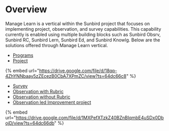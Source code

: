 # Overview

Manage Learn is a vertical within the Sunbird project that focuses on implementing project, observation, and survey capabilities. This capability currently is enabled using multiple building blocks such as Sunbird Obsrv, Sunbird RC, Sunbird Lern, Sunbird Ed, and Sunbird Knowlg. Below are the solutions offered through Manage Learn vertical.

* [Programs](../../manage-learn/what-is-a-program.md)
* [Project](../../manage-learn/what-is-a-project.md)

{% embed url="https://drive.google.com/file/d/18qp-4ZhYNNbaay5zZEcezB0CbA7XPmZC/view?ts=64dc66c8" %}

* [Survey](../../manage-learn/what-is-a-survey.md)
* [Observation with Rubric](../../manage-learn/what-is-observation.md)
* [Observation without Rubric](../../manage-learn/what-is-observation.md)
* [Observation led Improvement project](../../manage-learn/what-is-observation.md)

{% embed url="https://drive.google.com/file/d/1MXPefXTzkZ40BZnBIqmbE4uSDx0DbojD/view?ts=64dc66db" %}
